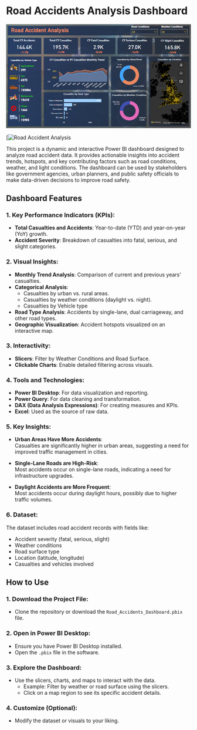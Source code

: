 # Road Accidents Analysis Dashboard

[![Road Accident Analysis](Road%20Accidents%20Dashboard/Road%20Accident%20Analysis.png)](https://github.com/Shantydotcom/Microsoft-Power-BI-Projects/blob/main/Road%20Accidents%20Dashboard/Road%20Accident%20Analysis.png)

[![Road Accident Analysis](https://github.com/Shantydotcom/Microsoft-Power-BI-Projects/blob/main/Road%20Accidents%20Dashboard/Road%20Accident%20Analysis.png)

This project is a dynamic and interactive Power BI dashboard designed to analyze road accident data. It provides actionable insights into accident trends, hotspots, and key contributing factors such as road conditions, weather, and light conditions. The dashboard can be used by stakeholders like government agencies, urban planners, and public safety officials to make data-driven decisions to improve road safety.

## Dashboard Features

### 1. Key Performance Indicators (KPIs):
- **Total Casualties and Accidents**: Year-to-date (YTD) and year-on-year (YoY) growth.
- **Accident Severity**: Breakdown of casualties into fatal, serious, and slight categories.

### 2. Visual Insights:
- **Monthly Trend Analysis**: Comparison of current and previous years' casualties.
- **Categorical Analysis**:
  - Casualties by urban vs. rural areas.
  - Casualties by weather conditions (daylight vs. night).
  - Casualties by Vehicle type 
- **Road Type Analysis**: Accidents by single-lane, dual carriageway, and other road types.
- **Geographic Visualization**: Accident hotspots visualized on an interactive map.

### 3. Interactivity:
- **Slicers**: Filter by Weather Conditions and Road Surface.
- **Clickable Charts**: Enable detailed filtering across visuals.

### 4. Tools and Technologies:
- **Power BI Desktop**: For data visualization and reporting.
- **Power Query**: For data cleaning and transformation.
- **DAX (Data Analysis Expressions)**: For creating measures and KPIs.
- **Excel**: Used as the source of raw data.

### 5. Key Insights:

- **Urban Areas Have More Accidents**:  
  Casualties are significantly higher in urban areas, suggesting a need for improved traffic management in cities.

- **Single-Lane Roads are High-Risk**:  
  Most accidents occur on single-lane roads, indicating a need for infrastructure upgrades.

- **Daylight Accidents are More Frequent**:  
  Most accidents occur during daylight hours, possibly due to higher traffic volumes.

### 6. Dataset:

The dataset includes road accident records with fields like:
- Accident severity (fatal, serious, slight)
- Weather conditions
- Road surface type
- Location (latitude, longitude)
- Casualties and vehicles involved

## How to Use

### 1. Download the Project File:
- Clone the repository or download the `Road_Accidents_Dashboard.pbix` file.

### 2. Open in Power BI Desktop:
- Ensure you have Power BI Desktop installed.
- Open the `.pbix` file in the software.

### 3. Explore the Dashboard:
- Use the slicers, charts, and maps to interact with the data.
  - Example: Filter by weather or road surface using the slicers.
  - Click on a map region to see its specific accident details.

### 4. Customize (Optional):
- Modify the dataset or visuals to your liking.


